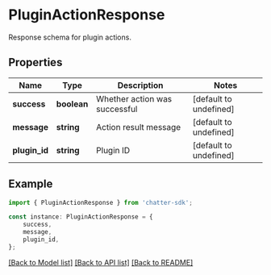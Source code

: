 # PluginActionResponse

Response schema for plugin actions.

## Properties

Name | Type | Description | Notes
------------ | ------------- | ------------- | -------------
**success** | **boolean** | Whether action was successful | [default to undefined]
**message** | **string** | Action result message | [default to undefined]
**plugin_id** | **string** | Plugin ID | [default to undefined]

## Example

```typescript
import { PluginActionResponse } from 'chatter-sdk';

const instance: PluginActionResponse = {
    success,
    message,
    plugin_id,
};
```

[[Back to Model list]](../README.md#documentation-for-models) [[Back to API list]](../README.md#documentation-for-api-endpoints) [[Back to README]](../README.md)
